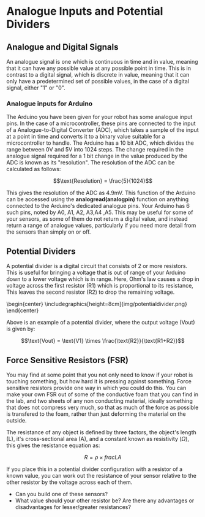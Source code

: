 # Analogue Inputs and Potential Dividers
## Analogue and Digital Signals
An analogue signal is one which is continuous in time and in value, meaning that it can have any possible value at any possible point in time. This is in contrast to a digital signal, which is discrete in value, meaning that it can only have a predetermined set of possible values, in the case of a digital signal, either "1" or "0". 
### Analogue inputs for Arduino
The Arduino you have been given for your robot has some analogue input pins. In the case of a microcontroller, these pins are connected to the input of a Analogue-to-Digital Converter (ADC), which takes a sample of the input at a point in time and converts it to a binary value suitable for a microcontroller to handle. The Arduino has a 10 bit ADC, which divides the range between 0V and 5V into 1024 steps. The change required in the analogue signal required for a 1 bit change in the value produced by the ADC is known as its "resolution". The resolution of the ADC can be calculated as follows:

$$\text{Resolution} = \frac{5}{1024}$$

This gives the resolution of the ADC as 4.9mV. This function of the Arduino can be accessed using the **analogread(analogpin)** function on anything connected to the Arduino's dedicated analogue pins. Your Arduino has 6 such pins, noted by A0, A1, A2, A3,A4 ,A5. This may be useful for some of your sensors, as some of them do not return a digital value, and instead return a range of analogue values, particularly if you need more detail from the sensors than simply on or off.

## Potential Dividers
A potential divider is a digital circuit that consists of 2 or more resistors. This is useful for bringing a voltage that is out of range of your Arduino down to a lower voltage which is in range. Here, Ohm's law causes a drop in voltage across the first resistor (R1) which is proportional to its resistance, This leaves the second resistor (R2) to drop the remaining voltage.

\begin{center}  \includegraphics[height=8cm]{img/potentialdivider.png} \end{center}

Above is an example of a potential divider, where the output voltage (Vout) is given by:

$$\text{Vout} = \text{V1} \times \frac{\text{R2}}{\text{R1+R2}}$$


## Force Sensitive Resistors (FSR)

You may find at some point that you not only need to know if your robot is touching something, but how hard it is pressing against something. Force sensitive resistors provide one way in which you could do this. You can make your own FSR out of some of the conductive foam that you can find in the lab, and two sheets of any non conducting material, ideally something that does not compress very much, so that as much of the force as possible is transfered to the foam, rather than just deforming the material on the outside.

The resistance of any object is defined by three factors, the object's length (L), it's cross-sectional area (A), and a constant known as resistivity ($\Omega$), this gives the resistance equation as:

$$R= \rho \times frac{L}{A}$$

If you place this in a potential divider configuration with a resistor of a known value, you can work out the resistance of your sensor relative to the other resistor by the voltage across each of them.

* Can you build one of these sensors?
* What value should your other resistor be? Are there any advantages or disadvantages for lesser/greater resistances?
